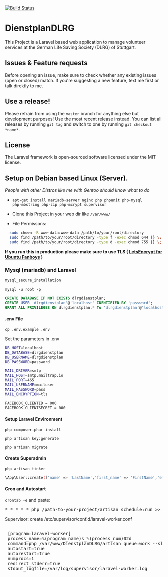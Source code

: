 [![Build Status](https://travis-ci.org/Philhil/DienstplanDLRG.svg?branch=master)](https://travis-ci.org/Philhil/DienstplanDLRG)

# DienstplanDLRG
This Project is a Laravel based web application to manage volunteer services at the German Life Saving Society (DLRG) of Stuttgart.

## Issues & Feature requests

Before opening an issue, make sure to check whether any existing issues
(open or closed) match. If you're suggesting a new feature, text me first or talk direktly to me.

## Use a release!

Please refrain from using the `master` branch for anything else but development purposes!
Use the most recent release instead. You can list all releases by running `git tag`
and switch to one by running `git checkout *name*`.

## License
The Laravel framework is open-sourced software licensed under the MIT license.

## Setup on Debian based Linux (Server).
_People with other Distros like me with Gentoo should know what to do_

* <code>apt-get install mariadb-server nginx php phpunit php-mysql php-mbstring php-zip php-mcrypt supervisor</code>

* Clone this Project in your web dir like <code>/var/www/</code>

* File Permissons:
```bash
  sudo chown -R www-data:www-data /path/to/your/root/directory
  sudo find /path/to/your/root/directory -type f -exec chmod 644 {} \;  
  sudo find /path/to/your/root/directory -type d -exec chmod 755 {} \;
```

**If you run this in production please make sure to use TLS ( [LetsEncrypt for Ubuntu Fanboys](https://www.digitalocean.com/community/tutorials/how-to-secure-nginx-with-let-s-encrypt-on-ubuntu-16-04) )**

### Mysql (mariadb) and Laravel

 <code>mysql_secure_installation</code>

 <code>mysql -u root -p</code>

```sql
CREATE DATABASE IF NOT EXISTS dlrgdienstplan;
CREATE USER 'dlrgdienstplan'@'localhost' IDENTIFIED BY 'password';
GRANT ALL PRIVILEGES ON dlrgdienstplan.* To 'dlrgdienstplan'@'localhost';
```

#### .env File
<code>cp .env.example .env</code>

Set the parameters in .env
```bash
DB_HOST=localhost
DB_DATABASE=dlrgdienstplan
DB_USERNAME=dlrgdienstplan
DB_PASSWORD=password

MAIL_DRIVER=smtp
MAIL_HOST=smtp.mailtrap.io
MAIL_PORT=465
MAIL_USERNAME=mailuser
MAIL_PASSWORD=pass
MAIL_ENCRYPTION=tls

FACEBOOK_CLIENTID = 000
FACEBOOK_CLIENTSECRET = 000
```


#### Setup Laravel Environment
<code>php composer.phar install</code>

<code>php artisan key:generate</code>

<code>php artisan migrate</code>

#### Create Superadmin
<code>php artisan tinker</code>

```bash
\App\User::create(['name' => 'LastName','first_name' => 'FirstName','email' => 'email@domain.de', 'password' => Hash::make('test'), 'role' => 'admin', 'approved' => '1']);
```

#### Cron and Autostart
<code>crontab -e</code> and paste:
<pre>* * * * * php /path-to-your-project/artisan schedule:run >> /dev/null 2>&1</pre>

 Supervisor: create /etc/supervisor/conf.d/laravel-worker.conf		
 <pre>		
 [program:laravel-worker]		
 process_name=%(program_name)s_%(process_num)02d		
 command=php /var/www/DienstplanDLRG/artisan queue:work --sleep=3 --tries=3		
 autostart=true		
 autorestart=true		
 numprocs=1		
 redirect_stderr=true		
 stdout_logfile=/var/log/supervisor/laravel-worker.log		
 </pre>